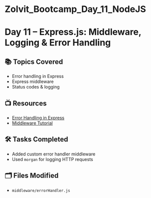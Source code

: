 # Zolvit_Bootcamp_Day_11_NodeJS

# Day 11 – Express.js: Middleware, Logging & Error Handling

## 📚 Topics Covered

- Error handling in Express
- Express middleware
- Status codes & logging

## 📺 Resources

- [Error Handling in Express](https://www.youtube.com/watch?v=EUYnERcOGpA)
- [Middleware Tutorial](https://www.youtube.com/watch?v=bRqUaDRm8Po)

## 🛠️ Tasks Completed

- Added custom error handler middleware
- Used `morgan` for logging HTTP requests

## 🗂️ Files Modified

- `middleware/errorHandler.js`